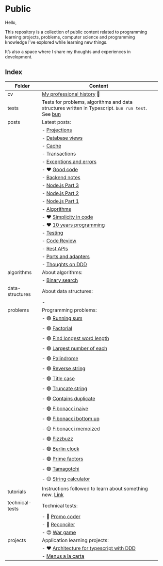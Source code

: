 # Public

Hello,

This repository is a collection of public content related to programming learning projects, problems, computer science and programming knowledge I’ve explored while learning new things.

It’s also a space where I share my thoughts and experiences in development.

## Index

| Folder          | Content                                                                                                             |
|-----------------|---------------------------------------------------------------------------------------------------------------------|
| cv              | [My professional history](cv/README.md) 💼                                                                          |
| tests           | Tests for problems, algorithms and data structures written in Typescript. `bun run test`. See [bun](https://bun.sh) |
| posts           | Latest posts:                                                                                                       |
|                 | - [Projections](posts/2024-11-17-projections.md)                                                                    |
|                 | - [Database views](posts/2024-10-01-database-views.md)                                                              |
|                 | - [Cache](posts/2024-09-20-cache.md)                                                                                |
|                 | - [Transactions](posts/2024-09-09-transactions.md)                                                                  |
|                 | - [Exceptions and errors](posts/2024-08-26-exceptions-and-errors.md)                                                |
|                 | - ❤️ [Good code](posts/2023-09-14-good-code.md)                                                                     |
|                 | - [Backend notes](posts/2023-07-28-backend-notes.md)                                                                |
|                 | - [Node.js Part 3](posts/2023-07-14-node-js-3.md)                                                                   |
|                 | - [Node.js Part 2](posts/2023-07-11-node-js-2.md)                                                                   |
|                 | - [Node.js Part 1](posts/2023-07-10-node-js-1.md)                                                                   |
|                 | - [Algorithms](posts/2023-01-03-algorithms.md)                                                                      |
|                 | - ❤️ [Simplicity in code](posts/2022-11-10-simplicity-in-code.md)                                                   |
|                 | - ❤️ [10 years programming](posts/2022-11-04-ten-years-programming.md)                                              |
|                 | - [Testing](posts/2020-02-21-testing.md)                                                                            |
|                 | - [Code Review](posts/2019-03-25-code-review.md)                                                                    |
|                 | - [Rest APIs](posts/2017-05-20-rest-apis.md)                                                                        |
|                 | - [Ports and adapters](posts/2016-06-06-ports-and-adapters.md)                                                      |
|                 | - [Thoughts on DDD](posts/2016-05-25-thoughts-on-ddd.md)                                                            |
| algorithms      | About algorithms:                                                                                                   |
|                 | - [Binary search](algorithms/binary_search.ts)                                                                      |
| data-structures | About data structures:                                                                                              |
|                 | -                                                                                                                   |
| problems        | Programming problems:                                                                                               |
|                 | - 🟢 [Running sum](problems/easy/running_sum.ts)                                                                    |
|                 | - 🟢 [Factorial](problems/easy/factorial.ts)                                                                        |
|                 | - 🟢 [Find longest word length](problems/easy/find_longest_word_length.ts)                                          |
|                 | - 🟢 [Largest number of each](problems/easy/largest_number_of_each.ts)                                              |
|                 | - 🟢 [Palindrome](problems/easy/palindrome.ts)                                                                      |
|                 | - 🟢 [Reverse string](problems/easy/reverse_string.ts)                                                              |
|                 | - 🟢 [Title case](problems/easy/title_case.ts)                                                                      |
|                 | - 🟢 [Truncate string](problems/easy/truncate_string.ts)                                                            |
|                 | - 🟢 [Contains duplicate](problems/easy/contains_duplicate.ts)                                                      |
|                 | - 🟢 [Fibonacci naive](problems/easy/fibonacci_naive.ts)                                                            |
|                 | - 🟢 [Fibonacci bottom up](problems/easy/fibonacci_bottom_up.ts)                                                    |
|                 | - 🟡 [Fibonacci memoized](problems/easy/fibonacci_memoized.ts)                                                      |
|                 | - 🟢 [Fizzbuzz](problems/easy/fizzbuzz.ts)                                                                          |
|                 | - 🟢 [Berlin clock](problems/easy/berlin_clock.ts)                                                                  |
|                 | - 🟢 [Prime factors](problems/easy/prime_factors.ts)                                                                |
|                 | - 🟢 [Tamagotchi](problems/easy/tamagotchi.ts)                                                                      |
|                 | - 🟡 [String calculator](problems/easy/string_calculator.ts)                                                        |
| tutorials       | Instructions followed to learn about something new. [Link](tutorials/README.md)                                     |
| technical-tests | Technical tests:                                                                                                    |
|                 | - 😤 [Promo coder](technical-tests/promo-coder/README.md)                                                           |
|                 | - 🙂 [Reconciler](technical-tests/reconciler/README.md)                                                             |
|                 | - 😍 [War game](technical-tests/war-game/README.md)                                                                 |
| projects        | Application learning projects:                                                                                      |
|                 | - ❤️ [Architecture for typescript with DDD](projects/architecture-ts-ddd/README.md)                                 |
|                 | - [Menus a la carta](projects/menus-a-la-carta/README.md)                                                           |
